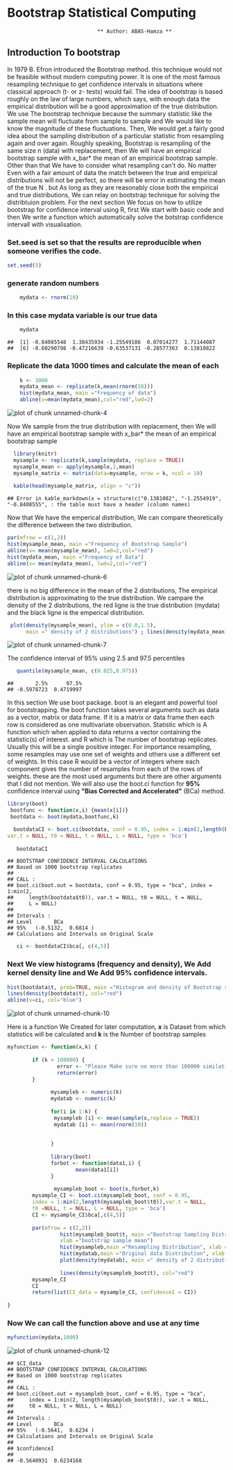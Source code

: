 
 # Bootstrap Statistical Computing





                                 ** Author: ABAS-Hamza ** 
                           
                           
                           
                           
                           
                           
                           
                           
                           
## Introduction To bootstrap

In 1979 B. Efron introduced the Bootstrap method. this technique would not be feasible without modern computing power. It is one of the most famous resampling technique to get confidence intervals in situations where classical approach (t- or z- tests) would fail. The idea of bootstrap is based roughly on the law of large numbers, which says, with enough data the empirical distribution will be a good approximation of the true distribution. We use The bootstrap technique because the  summary statistic like the sample mean will fluctuate from sample to sample and We would like to know the magnitude of these fluctuations. Then, We would get a fairly good idea about the sampling distribution of a particular statistic from resampling again and over again. Roughly speaking, Bootstrap is resampling of the same size n (data) with replacement, then We will have an empirical bootstrap sample with x_bar* the mean of an empirical bootstrap sample. Other than that We have to consider what resampling can't do. No matter Even with a fair amount of data the match between the true and empirical distributions will not be perfect, so there will be error in estimating the mean of the true N . but As long as they are reasonably close both the empirical and true distributions, We can relay on bootstrap technique for solving the distribtuion problem. 
For the next section We focus on how to utilize bootstrap for confidence interval using R, first We start with basic code and then We write a function which automatically solve the botstrap confidence intervall with visualisation.


### Set.seed is set so that the results are reproducible when someone verifies the code.


```r
set.seed(5)
```
### generate random numbers


```r
    mydata <- rnorm(10)
```

### In this case mydata variable is our true data


```r
    mydata
```

```
##  [1] -0.84085548  1.38435934 -1.25549186  0.07014277  1.71144087
##  [6] -0.60290798 -0.47216639 -0.63537131 -0.28577363  0.13810822
```

### Replicate the data 1000 times and calculate the mean of each 


```r
    k <- 1000
    mydata_mean <- replicate(k,mean(rnorm(10)))
    hist(mydata_mean, main ="Frequency of data")
    abline(v=mean(mydata_mean),col="red",lwd=2)
```

![plot of chunk unnamed-chunk-4](figure/unnamed-chunk-4-1.png)

Now We sample from the true distribution with replacement, then
We will have an empirical bootstrap sample with x_bar* the mean of an empirical bootstrap sample



```r
  library(knitr)
  mysample <- replicate(k,sample(mydata, replace = TRUE))
  mysample_mean <- apply(mysample,2,mean)
  mysample_matrix <- matrix(data=mysample, nrow = k, ncol = 10)
  
  kable(head(mysample_matrix, align = "c"))
```

```
## Error in kable_markdown(x = structure(c("0.1381082", "-1.2554919", "-0.8408555", : the table must have a header (column names)
```

Now that We have the emperical distribution, We can compare theoretically the difference between the two distribution.


```r
par(mfrow = c(1,2))
hist(mysample_mean, main ="Frequency of Bootstrap Sample")
abline(v= mean(mysample_mean), lwd=2,col="red")
hist(mydata_mean, main ="Frequency of Data")
abline(v= mean(mydata_mean), lwd=2,col="red")
```

![plot of chunk unnamed-chunk-6](figure/unnamed-chunk-6-1bn.png)

there is no big difference in the mean of the 2 distributions, The empirical distribution is approximating to the true distribution. We campare the density of the 2 distributions, the red ligne is the true distribution (mydata) and the black ligne is the emperical distribution. 


```r
 plot(density(mysample_mean), ylim = c(0.0,1.5),
      main =" density of 2 distributions") ; lines(density(mydata_mean), col="red")
```

![plot of chunk unnamed-chunk-7](figure/unnamed-chunk-7-1.png)

The confidence interval of 95% using 2.5 and 97.5 percentiles


```r
   quantile(mysample_mean, c(0.025,0.975))
```

```
##       2.5%      97.5% 
## -0.5978723  0.4719997
```




In this section We use boot package. boot is an elegant and powerful tool for bootstrapping. the boot function takes several arguments such as data as a vector, matrix or data frame. If it is a matrix or data frame then each row is considered as one multivariate observation. Statistic which is A function which when applied to data returns a vector containing the statistic(s) of interest. and R which is The number of bootstrap replicates. Usually this will be a single positive integer. For importance resampling, some resamples may use one set of weights and others use a different set of weights. In this case R would be a vector of integers where each component gives the number of resamples from each of the rows of weights. these are the most used arguments but there are other arguments that I did not mention. We will also use the boot.ci function for **95%** confidence interval using **"Bias Corrected and Accelerated"** (BCa) method.





```r
library(boot)
 bootfunc <- function(x,i) {mean(x[i])}
 bootdata <- boot(mydata,bootfunc,k)

  bootdataCI <- boot.ci(bootdata, conf = 0.95, index = 1:min(2,length(bootdata$t0)),  
var.t = NULL, t0 = NULL, t = NULL, L = NULL, type = 'bca')
  
   bootdataCI
```

```
## BOOTSTRAP CONFIDENCE INTERVAL CALCULATIONS
## Based on 1000 bootstrap replicates
## 
## CALL : 
## boot.ci(boot.out = bootdata, conf = 0.95, type = "bca", index = 1:min(2, 
##     length(bootdata$t0)), var.t = NULL, t0 = NULL, t = NULL, 
##     L = NULL)
## 
## Intervals : 
## Level       BCa          
## 95%   (-0.5132,  0.6814 )  
## Calculations and Intervals on Original Scale
```

```r
   ci <- bootdataCI$bca[, c(4,5)]
```

### Next We view histograms (frequency and density), We Add kernel density line and We Add 95% confidence intervals.


```r
hist(bootdata$t, prob=TRUE, main ="Histogram and density of Bootstrap sample ") 
lines(density(bootdata$t), col="red")
abline(v=ci, col="blue")
```

![plot of chunk unnamed-chunk-10](figure/unnamed-chunk-10-1m.png)

Here is a function We Created for later computation, **x** is Dataset from which statistics will be calculated and **k** is the Number of bootstrap samples 







```r
myfunction <- function(x,k) {
        
        if (k > 100000) {
                error <- "Please Make sure no more than 100000 similations"
                return(error)
        }
                
              mysampleb <- numeric(k)
              mydatab <- numeric(k)
              
              for(i in 1:k) {
               mysampleb [i] <- mean(sample(x,replace = TRUE))
               mydatab [i] <- mean(rnorm(10))
                      
                 
              }
              
              library(boot)
              forbot <- function(data1,i) {
                      mean(data1[i])
              }
              
               mysampleb_boot <- boot(x,forbot,k)
        mysample_CI <- boot.ci(mysampleb_boot, conf = 0.95, 
        index = 1:min(2,length(mysampleb_boot$t0)),var.t = NULL,
        t0 =NULL, t = NULL, L = NULL, type = 'bca')
        CI <- mysample_CI$bca[,c(4,5)]
        
        par(mfrow = c(2,2))
                 hist(mysampleb_boot$t, main ="Bootstrap Sampling Distribution",
                 xlab ="bootstrap sample mean")
                 hist(mysampleb,main ="Resampling Distribution", xlab ="sample mean")
                 hist(mydatab,main ="Original data Distribution", xlab ="mean")
                 plot(density(mydatab), main =" density of 2 distributions")
        
                 lines(density(mysampleb_boot$t), col="red")
        mysample_CI
        CI
        return(list(CI_data = mysample_CI, confidenceI = CI))
        
}
```

### Now We can call the function above and use at any time


```r
myfunction(mydata,1000)
```

![plot of chunk unnamed-chunk-12](figure/unnamed-chunk-12-1c.png)

```
## $CI_data
## BOOTSTRAP CONFIDENCE INTERVAL CALCULATIONS
## Based on 1000 bootstrap replicates
## 
## CALL : 
## boot.ci(boot.out = mysampleb_boot, conf = 0.95, type = "bca", 
##     index = 1:min(2, length(mysampleb_boot$t0)), var.t = NULL, 
##     t0 = NULL, t = NULL, L = NULL)
## 
## Intervals : 
## Level       BCa          
## 95%   (-0.5641,  0.6234 )  
## Calculations and Intervals on Original Scale
## 
## $confidenceI
##                       
## -0.5640931  0.6234168
```
